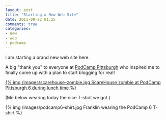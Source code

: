 ```yaml
---
layout: post
title: "Starting a New Web Site"
date: 2011-09-22 01:25
comments: true
categories:
- new
- web
- podcamp
---
```

I am starting a brand new web site here.

<!--more-->

A big "thank you" to everyone at [PodCamp Pittsburgh](http://podcamppittsburgh.com/) who inspired me to finally come up with a plan to start blogging for real!

[{% img /images/scarehouse-zombie.jpg ScareHouse zombie at PodCamp Pittsburgh 6 during lunch time %}](http://scarehouse.com/)

(Me below wearing today the nice T-shirt we got.)

{% img /images/podcamp6-shirt.jpg Franklin wearing the PodCamp 6 T-shirt %}
